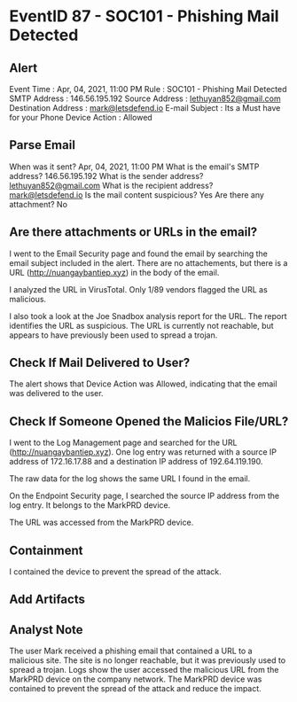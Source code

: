 # EventID 87 - SOC101 - Phishing Mail Detected

## Alert

Event Time : Apr, 04, 2021, 11:00 PM
Rule : SOC101 - Phishing Mail Detected
SMTP Address : 146.56.195.192
Source Address : lethuyan852@gmail.com
Destination Address : mark@letsdefend.io
E-mail Subject : Its a Must have for your Phone
Device Action : Allowed

## Parse Email

When was it sent? Apr, 04, 2021, 11:00 PM
What is the email's SMTP address? 146.56.195.192
What is the sender address? lethuyan852@gmail.com
What is the recipient address? mark@letsdefend.io
Is the mail content suspicious? Yes
Are there any attachment? No

## Are there attachments or URLs in the email?

I went to the Email Security page and found the email by searching the email subject included in the alert. There are no attachements, but there is a URL (http://nuangaybantiep.xyz) in the body of the email.

I analyzed the URL in VirusTotal. Only 1/89 vendors flagged the URL as malicious.

I also took a look at the Joe Snadbox analysis report for the URL. The report identifies the URL as suspicious. The URL is currently not reachable, but appears to have previously been used to spread a trojan.

## Check If Mail Delivered to User?

The alert shows that Device Action was Allowed, indicating that the email was delivered to the user.

## Check If Someone Opened the Malicios File/URL?

I went to the Log Management page and searched for the URL (http://nuangaybantiep.xyz). One log entry was returned with a source IP address of 172.16.17.88 and a destination IP address of 192.64.119.190. 

The raw data for the log shows the same URL I found in the email.

On the Endpoint Security page, I searched the source IP address from the log entry. It belongs to the MarkPRD device.

The URL was accessed from the MarkPRD device.

## Containment

I contained the device to prevent the spread of the attack.

## Add Artifacts

## Analyst Note

The user Mark received a phishing email that contained a URL to a malicious site. The site is no longer reachable, but it was previously used to spread a trojan. Logs show the user accessed the malicious URL from the MarkPRD device on the company network. The MarkPRD device was contained to prevent the spread of the attack and reduce the impact.
